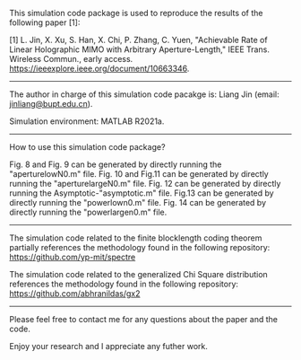 This simulation code package is used to reproduce the results of the following paper [1]:

[1] L. Jin, X. Xu, S. Han, X. Chi, P. Zhang, C. Yuen, "Achievable Rate of Linear Holographic MIMO with Arbitrary Aperture-Length," IEEE Trans. Wireless Commun., early access.  
https://ieeexplore.ieee.org/document/10663346.

*********************************************************************************************************************************
The author in charge of this simulation code pacakge is: Liang Jin (email: jinliang@bupt.edu.cn).

Simulation environment: MATLAB R2021a.

*********************************************************************************************************************************
How to use this simulation code package?

Fig. 8 and Fig. 9 can be generated by directly running the "aperturelowN0.m" file. 
Fig. 10 and Fig.11 can be generated by directly running the "aperturelargeN0.m" file. 
Fig. 12 can be generated by directly running the Asymptotic-"asymptotic.m" file. 
Fig.13 can be generated by directly running the "powerlown0.m" file. 
Fig. 14 can be generated by directly running the "powerlargen0.m" file. 

*********************************************************************************************************************************
The simulation code related to the finite blocklength coding theorem partially references the methodology found in the following repository:
https://github.com/yp-mit/spectre

The simulation code related to the generalized Chi Square distribution references the methodology found in the following repository:  
https://github.com/abhranildas/gx2

*********************************************************************************************************************************
Please feel free to contact me for any questions about the paper and the code.

Enjoy your research and I appreciate any futher work.
